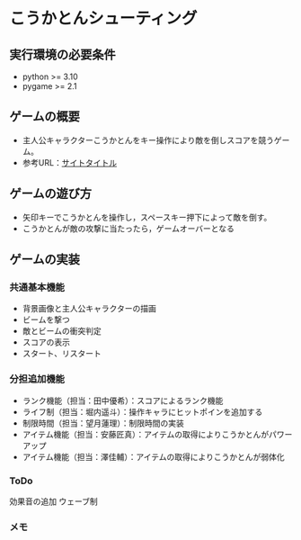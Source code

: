 # こうかとんシューティング

## 実行環境の必要条件
* python >= 3.10
* pygame >= 2.1

## ゲームの概要
* 主人公キャラクターこうかとんをキー操作により敵を倒しスコアを競うゲーム。
* 参考URL：[サイトタイトル](https://python.joho.info/pygame/pygame-invader/)

## ゲームの遊び方
* 矢印キーでこうかとんを操作し，スペースキー押下によって敵を倒す。
* こうかとんが敵の攻撃に当たったら，ゲームオーバーとなる

## ゲームの実装
### 共通基本機能
* 背景画像と主人公キャラクターの描画
* ビームを撃つ
* 敵とビームの衝突判定
* スコアの表示
* スタート、リスタート

### 分担追加機能
* ランク機能（担当：田中優希）：スコアによるランク機能
* ライフ制（担当：堀内遥斗）：操作キャラにヒットポインを追加する
* 制限時間（担当：望月蓮理）：制限時間の実装
* アイテム機能（担当：安藤匠真）：アイテムの取得によりこうかとんがパワーアップ
* アイテム機能（担当：澤佳輔）：アイテムの取得によりこうかとんが弱体化

### ToDo
効果音の追加
ウェーブ制
### メモ


